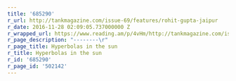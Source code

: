 ```yaml
---
title: '685290'
r_url: http://tankmagazine.com/issue-69/features/rohit-gupta-jaipur
r_date: 2016-11-28 02:09:05.737000000 Z
r_wrapped_url: https://www.reading.am/p/4vHm/http://tankmagazine.com/issue-69/features/rohit-gupta-jaipur
r_page_description: "--------\r"
r_page_title: Hyperbolas in the sun
r_title: Hyperbolas in the sun
r_id: '685290'
r_page_id: '502142'
---
```


